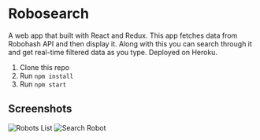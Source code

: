# Robosearch

A web app that built with React and Redux. This app fetches data from Robohash API and then display it. Along with this you can search through it and get real-time filtered data as you type. Deployed on Heroku.

1. Clone this repo
2. Run `npm install`
3. Run `npm start`

## Screenshots
![Robots List](https://i.postimg.cc/d0kTB4wn/Robots-list.png)
![Search Robot](https://i.postimg.cc/fRg9m6nJ/Search-robot.png)
